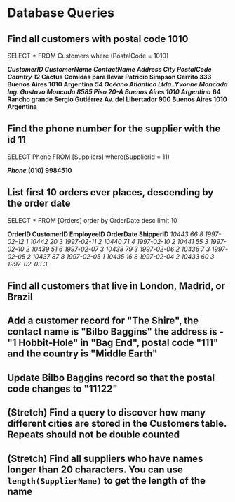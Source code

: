 # Database Queries

## Find all customers with postal code 1010

SELECT  * FROM Customers where (PostalCode = 1010)

*****CustomerID	CustomerName	ContactName	Address	City	PostalCode	Country*****
****12	Cactus Comidas para llevar	Patricio Simpson	Cerrito 333	Buenos Aires	1010	Argentina****
***54	Océano Atlántico Ltda.	Yvonne Moncada	Ing. Gustavo Moncada 8585 Piso 20-A	Buenos Aires	1010	Argentina***
**64	Rancho grande	Sergio Gutiérrez	Av. del Libertador 900	Buenos Aires	1010	Argentina**

## Find the phone number for the supplier with the id 11

SELECT Phone FROM [Suppliers] where(Supplierid = 11)

***Phone***
**(010) 9984510**

## List first 10 orders ever places, descending by the order date

SELECT * FROM [Orders]
order by OrderDate desc
limit 10

**OrderID	CustomerID	EmployeeID	OrderDate	ShipperID**
*10443	66	8	1997-02-12	1*
*10442	20	3	1997-02-11	2*
*10440	71	4	1997-02-10	2*
*10441	55	3	1997-02-10	2*
*10439	51	6	1997-02-07	3*
*10438	79	3	1997-02-06	2*
*10436	7	3	1997-02-05	2*
*10437	87	8	1997-02-05	1*
*10435	16	8	1997-02-04	2*
*10433	60	3	1997-02-03	3*

## Find all customers that live in London, Madrid, or Brazil



## Add a customer record for "The Shire", the contact name is "Bilbo Baggins" the address is -"1 Hobbit-Hole" in "Bag End", postal code "111" and the country is "Middle Earth"

## Update Bilbo Baggins record so that the postal code changes to "11122"

## (Stretch) Find a query to discover how many different cities are stored in the Customers table. Repeats should not be double counted

## (Stretch) Find all suppliers who have names longer than 20 characters. You can use `length(SupplierName)` to get the length of the name
